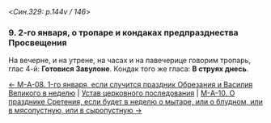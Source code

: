 
<*Син.329: p.144v / 146*>

### 9. 2-го января, о тропаре и кондаках предпразднества Просвещения

На вечерне, и на утрене, на часах и на павечерице говорим тропарь, глас 4-й: 
**Готовися Завулоне**. Кондак того же гласа: **В струях днесь**.

[← М-A-08. 1-го января, если случится праздник Обрезания и Василия Великого в неделю](m_329_008.md)
| [Устав церковного последования](README.md)
| [М-A-10. О празднике Сретения, если будет в неделю о мытаре, или о блудном, или в мясопустную, или в сыропустную →](m_329_010.md)
